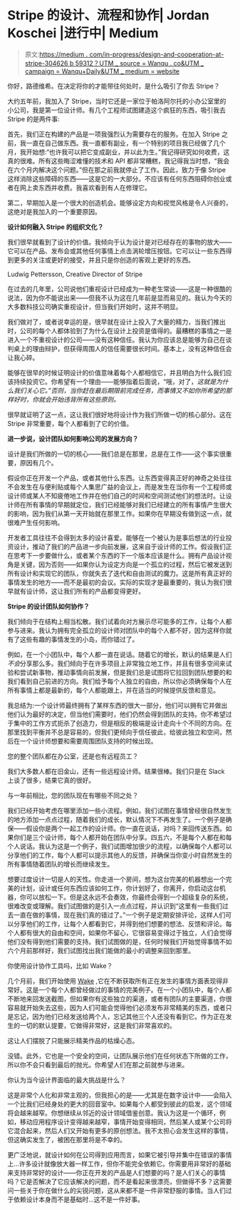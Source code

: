# Stripe 的设计、流程和协作| Jordan Koschei |进行中| Medium

> 原文:[https://medium . com/in-progress/design-and-cooperation-at-stripe-304626 b 59312？UTM _ source = Wanqu . co&UTM _ campaign = Wanqu+Daily&UTM _ medium = website](https://medium.com/in-progress/design-and-collaboration-at-stripe-304626b59312?utm_source=wanqu.co&utm_campaign=Wanqu+Daily&utm_medium=website)

你好，路德维希。在决定将你的才能带往何处时，是什么吸引了你去 Stripe？

大约五年前，我加入了 Stripe，当时它还是一家位于帕洛阿尔托的小办公室里的小公司，我是第一位设计师。有几个工程师试图建造这个疯狂的东西，吸引我去 Stripe 的是两件事:



首先，我们正在构建的产品是一项我强烈认为需要存在的服务。在加入 Stripe 之前，我一直在自己做东西。我一直都有副业，有一个特别的项目我已经做了几个月，我开始想:“也许我可以把它变成副业，并以此为生。”我记得研究如何收费，这真的很难。所有这些晦涩难懂的技术和 API 都非常糟糕，我记得我当时想，“我会在六个月内解决这个问题。”但在那之前我就停止了工作。因此，致力于像 Stripe 这样消除这些障碍的东西——这是它的一大部分。不应该有任何东西阻碍你创业或者在网上卖东西并收费。我喜欢看到有人在修理它。

第二，早期加入是一个很大的创造机会。能够设定方向和视觉风格是令人兴奋的，这绝对是我加入的一个重要原因。

**设计如何融入 Stripe 的组织文化？**

我们很早就看到了设计的价值。我倾向于认为设计是对已经存在的事物的放大——它可以在产品、发布会或其他任何事情上点击涡轮增压按钮。它可以让一些东西得到更多的关注或更好的接受，并且只是你创造的客观上更好的东西。



Ludwig Pettersson, Creative Director of Stripe



在过去的几年里，公司说他们重视设计已经成为一种老生常谈——这是一种很酷的说法，因为你不能说出来——但我不认为这在几年前是显而易见的。我认为今天的大多数科技公司确实重视设计，但当我们开始时，这并不明显。

我们做对了，或者说幸运的是，很早就在设计上投入了大量的精力，当我们推出时，公司的每个人都体验到了为什么在设计上投资是值得的。最糟糕的事情之一是进入一个不重视设计的公司——没有这种信任。我认为你应该总是能够为自己在谈判桌上的理由辩护，但获得周围人的信任需要很长时间。基本上，没有这种信任会让我心碎。

能够在很早的时候证明设计的价值意味着每个人都相信它，并且明白为什么我们应该持续投资它。你希望有一个理由——能够指着后面说，“哦，对了，*这就是为什么我们关心它。”否则，当你赶在最后期限前完成任务，而事情又不如你所希望的那样好时，你就会开始违背所有这些原则。*

很早就证明了这一点，这让我们很好地将设计作为我们所做一切的核心部分。这在 Stripe 非常重要，每个人都看到了它的价值。

**进一步说，设计团队如何影响公司的发展方向？**

设计是我们所做的一切的核心——我们总是在那里，总是在工作——这个事实很重要，原因有几个。

假设你正在开发一个产品，或者其他什么东西。让东西变得真正好的神奇之处往往不会发生在与便利贴或每个人集思广益的会议上，而是发生在当你有一个工程师或设计师或某人不知疲倦地工作并在他们自己的时间和空间测试他们的想法时。让设计师在所有事情的早期就定位，我们已经能够对我们已经建立的所有事情产生很大的影响，因为我们从第一天开始就在那里工作。如果你在早期没有做到这一点，就很难产生任何影响。



开发者工具往往不会得到太多的设计喜爱。能够在一个被认为是事后想法的行业投资设计，推动了我们的产品进一步向前发展，这来自于设计师的工作。假设我们正在思考下一步要做什么，或者某个东西的下一个版本应该是什么。拥有产品设计视角是关键，因为否则——如果你认为设定方向是一个孤立的过程，然后它被发送到所有设计和实现它的团队，你就失去了迭代和自由测试的魔力。这是所有真正好的事情发生的地方——而不是最初的会议。实际的实现才是最重要的，我认为我们很早就有设计师，这让我们所有的产品都变得更好。

**Stripe 的设计团队如何协作？**

我们倾向于在结构上相当松散。我们试着向对方展示尽可能多的工作，让每个人都参与进来。我认为拥有完全孤立的设计师对团队中的每个人都不好，因为这样你就有了这些有趣的事情发生的小岛，而你错过了。

例如，在一个小团队中，每个人都一直在说话。随着它的增长，默认的结果是人们*不会*分享那么多。我们倾向于在许多项目上非常独立地工作，并且有很多空间来试验和尝试新事物，推动事情向前发展，但是我们总是试图将它拉回到团队想要的和我们看到自己前进的方向。我们给予每个人独立的自由，所以你必须确保每个人在所有事情上都是最新的，每个人都能跟上，并在适当的时候提供反馈和意见。

我总结为:一个设计师最终拥有了某样东西的很大一部分，他们可以拥有它并做出他们认为最好的决定，但当他们需要时，他们仍然会得到团队的支持。你不希望过于集中的工作方式扼杀了创造力，但是相反的极端是设计走向十个不同的方向。在那里找到平衡并不总是容易的，但我们更倾向于信任彼此，给彼此独立和空间，然后在一个设计师想要和需要周围团队支持的时候出现。

您的整个团队都在办公室，还是也有远程员工？

我们大多数人都在旧金山，还有一些远程设计师。结果很棒。我们只是在 Slack 上谈了很多，结果它真的很好。

与一年前相比，您的团队现在有哪些不同之处？

我们已经开始考虑在哪里添加一些小流程。例如，我们试图在事情曾经很自然发生的地方添加一点点过程，随着我们的成长，默认情况下不再发生了。一个例子是确保——假设你是两个一起工作的设计师。你一直在说话，对吗？来回传送东西。如果你们是三个设计师，每个人都开始在团队中分享。四五六，不是每个人都在和每个人说话。我认为这是一个例子，我们试图增加很少的流程，以确保每个人都可以分享他们的工作，每个人都可以提示其他人的反馈，并确保当你变小时自然发生的所有事情随着团队的增长而继续发生。



想要过度设计一切是人的天性。你走进一个房间，想为这台完美的机器想出一个完美的计划，设计或任何东西应该如何工作，你计划好了，你离开，你启动这台机器，你可以放松一下。但是这永远不会奏效，你最终会得到一个超级复杂的系统，很难改变或理解。我们试图做的是引入一点点过程，并认识到“这里有一些我们过去一直在做的事情，现在我们真的错过了。”一个例子是定期安排评论，这样人们可以分享他们的工作，让每个人都看到它，并得到他们想要的想法、反馈和评论。每个人都有很大的自由和空间，如果你不留心，它很容易变得过于独立，人们会觉得他们没有得到他们需要的支持。我们试图做的是，任何时候我们开始觉得事情不如六个月前那样好，我们试图找出我们能做的最小的调整来回到那里。

你使用设计协作工具吗，比如 Wake？

几个月前，我们开始使用 [Wake](https://wake.com) ,它在不断获取所有正在发生的事情方面表现得非常好。这是一个每个人都曾经做过的事情的完美例子。在一个小团队中，每个人都不断地来回发送截图，但如果你有这些独立的渠道，或者有团队的主要渠道，你很容易就开始失去这些，因为人们可能会觉得他们必须发布非常精美的东西，或者只是忘记，因为他们已经发送给两个人，忘记其他三个人还没有看到它。作为正在发生的一切的默认提要，它做得非常好，这是我们非常喜欢的。

这让人们摆脱了只能展示精美作品的枯燥心态。

没错。此外，它也是一个安全的空间，让团队展示他们在任何状态下所做的工作，所以你不会只看到最后的抛光。你希望人们在那之前就参与进来。

你认为当今设计界面临的最大挑战是什么？

这是非常个人化和非常主观的，但我担心的是——尤其是在数字设计中——会陷入一个比我们已经身处的更大的回音室中。如果每个人都受到彼此的启发，这个领域将会越来越窄。你想继续从邻近的设计领域借鉴创意。我认为这是一个循环，例如，移动应用程序设计变得越来越窄，事情开始变得相同，然后某人或某个公司将它混合起来，然后人们又开始有更多的原创想法。我不太担心会发生这样的事情，但这确实发生了，被困在那里将是不幸的。



更广泛地说，就设计如何在公司得到应用而言，如果它被引导并集中在错误的事情上…许多设计就像放大器一样工作，但你不能完全依赖它。你需要用非常好的基础来支持非常好的设计——你正在开发的产品是人们想要的吗？是人们关心的事情吗？它是否解决了它应该解决的问题，而不是看起来很漂亮，但做得不多？这需要问一些关于你在做什么的尖锐问题，这从来都不是一件非常舒服的事情。当人们过于依赖设计本身而不是基础时…这不是一件好事。








